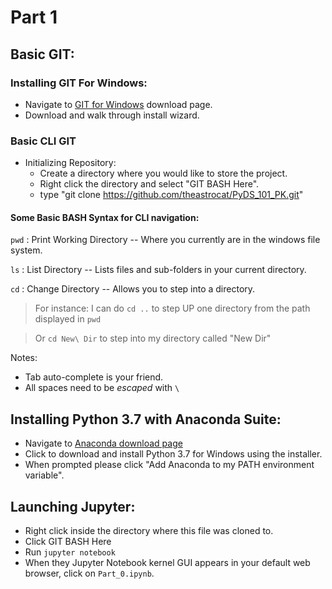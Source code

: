 # Part 1

## Basic GIT:
### Installing GIT For Windows:
* Navigate to [GIT for Windows](https://gitforwindows.org/) download page.
* Download and walk through install wizard.

### Basic CLI GIT
* Initializing Repository:
	* Create a directory where you would like to store the project.
	* Right click the directory and select "GIT BASH Here".
	* type "git clone https://github.com/theastrocat/PyDS_101_PK.git"

#### Some Basic BASH Syntax for CLI navigation:
`pwd` : Print Working Directory -- Where you currently are in the windows file system.

`ls` : List Directory -- Lists files and sub-folders in your current directory.

`cd` : Change Directory -- Allows you to step into a directory.

> For instance: I can do `cd ..` to step UP one directory from the path displayed in `pwd`

> Or `cd New\ Dir` to step into my directory called "New Dir"

Notes:
* Tab auto-complete is your friend.
* All spaces need to be *escaped* with `\`

## Installing Python 3.7 with Anaconda Suite:
* Navigate to [Anaconda download page](https://www.anaconda.com/download/)
* Click to download and install Python 3.7 for Windows using the installer.
* When prompted please click "Add Anaconda to my PATH environment variable".

## Launching Jupyter:
* Right click inside the directory where this file was cloned to.
* Click GIT BASH Here
* Run `jupyter notebook`
* When they Jupyter Notebook kernel GUI appears in your default web browser, click on `Part_0.ipynb`.
